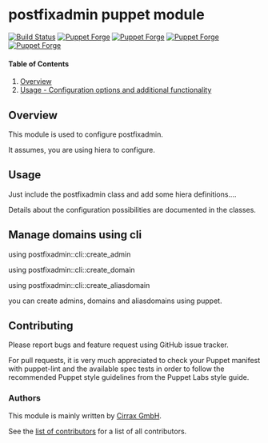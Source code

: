 # postfixadmin puppet module

[![Build Status](https://travis-ci.org/cirrax/puppet-postfixadmin.svg?branch=master)](https://travis-ci.org/cirrax/puppet-postfixadmin)
[![Puppet Forge](https://img.shields.io/puppetforge/v/cirrax/postfixadmin.svg?style=flat-square)](https://forge.puppetlabs.com/cirrax/postfixadmin)
[![Puppet Forge](https://img.shields.io/puppetforge/dt/cirrax/postfixadmin.svg?style=flat-square)](https://forge.puppet.com/cirrax/postfixadmin)
[![Puppet Forge](https://img.shields.io/puppetforge/e/cirrax/postfixadmin.svg?style=flat-square)](https://forge.puppet.com/cirrax/postfixadmin)
[![Puppet Forge](https://img.shields.io/puppetforge/f/cirrax/postfixadmin.svg?style=flat-square)](https://forge.puppet.com/cirrax/postfixadmin)

#### Table of Contents

1. [Overview](#overview)
1. [Usage - Configuration options and additional functionality](#usage)


## Overview

This module is used to configure postfixadmin.

It assumes, you are using hiera to configure.

## Usage

Just include the postfixadmin class and add some hiera definitions....

Details about the configuration possibilities are documented in the classes.

## Manage domains using cli

using postfixadmin::cli::create_admin

using postfixadmin::cli::create_domain

using postfixadmin::cli::create_aliasdomain

you can create admins, domains and aliasdomains using puppet.

## Contributing

Please report bugs and feature request using GitHub issue tracker.

For pull requests, it is very much appreciated to check your Puppet manifest with puppet-lint
and the available spec tests  in order to follow the recommended Puppet style guidelines
from the Puppet Labs style guide.

### Authors

This module is mainly written by [Cirrax GmbH](https://cirrax.com).

See the [list of contributors](https://github.com/cirrax/puppet-postfixadmin/graphs/contributors)
for a list of all contributors.

